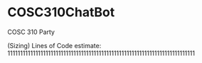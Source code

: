 # COSC310ChatBot
COSC 310 Party

(Sizing)
Lines of Code estimate: 11111111111111111111111111111111111111111111111111111111111111111111111111
